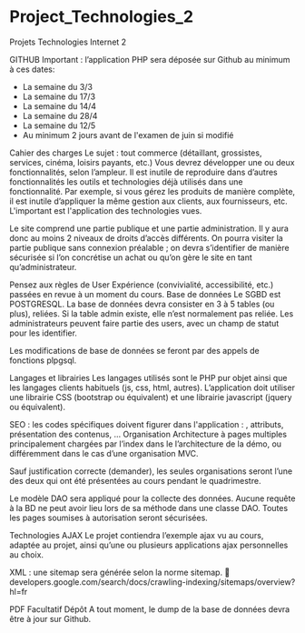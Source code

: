 # Project_Technologies_2
Projets Technologies Internet 2 


GITHUB	Important : l’application PHP sera déposée sur Github au minimum à ces dates:
-	La semaine du 3/3
-	La semaine du 17/3
-	La semaine du 14/4
-	La semaine du 28/4
-	La semaine du 12/5
-	Au minimum 2 jours avant de l'examen de juin si modifié

Cahier des charges	Le sujet : tout commerce (détaillant, grossistes, services, cinéma, loisirs payants, etc.)
Vous devrez développer une ou deux fonctionnalités, selon l’ampleur.  Il est inutile de reproduire dans d’autres fonctionnalités les outils et technologies déjà utilisés dans une fonctionnalité. Par exemple, si vous gérez les produits de manière complète, il est inutile d’appliquer la même gestion aux clients, aux fournisseurs, etc. L'important est l'application des technologies vues.

Le site comprend une partie publique et une partie administration. Il y aura donc au moins 2 niveaux de droits d’accès différents.  On pourra visiter la partie publique sans connexion préalable ; on devra s’identifier de manière sécurisée si l’on concrétise un achat ou qu’on gère le site en tant qu’administrateur.   

Pensez aux règles de User Expérience (convivialité, accessibilité, etc.) passées en revue à un moment du cours.
Base de données	Le SGBD est POSTGRESQL.
La base de données devra consister en 3 à 5 tables (ou plus), reliées.  Si la table admin existe, elle n’est normalement pas reliée.  Les administrateurs peuvent faire partie des users, avec un champ de statut pour les identifier.

Les modifications de base de données se feront par des appels de fonctions plpgsql. 

Langages et librairies	Les langages utilisés sont le PHP pur objet ainsi que les langages clients habituels (js, css, html, autres).
L’application doit utiliser une librairie CSS (bootstrap ou équivalent) et une librairie javascript (jquery ou équivalent).

SEO : les codes spécifiques doivent figurer dans l'application : <meta>, attributs, présentation des contenus, …
Organisation	Architecture à pages multiples principalement chargées par l’index dans le l’architecture de la démo, ou différemment dans le cas d’une organisation MVC.   

Sauf justification correcte (demander), les seules organisations seront l’une des deux qui ont été présentées au cours pendant le quadrimestre.
 
Le modèle DAO sera appliqué pour la collecte des données.  Aucune requête à la BD ne peut avoir lieu lors de sa méthode dans une classe DAO.
Toutes les pages soumises à autorisation seront sécurisées. 

Technologies	AJAX
Le projet contiendra l’exemple ajax vu au cours, adaptée au projet, ainsi qu’une ou plusieurs applications ajax personnelles au choix. 

XML : une sitemap sera générée selon la norme sitemap.
	developers.google.com/search/docs/crawling-indexing/sitemaps/overview?hl=fr

PDF
Facultatif 
Dépôt	A tout moment, le dump de la base de données devra être à jour sur Github.

